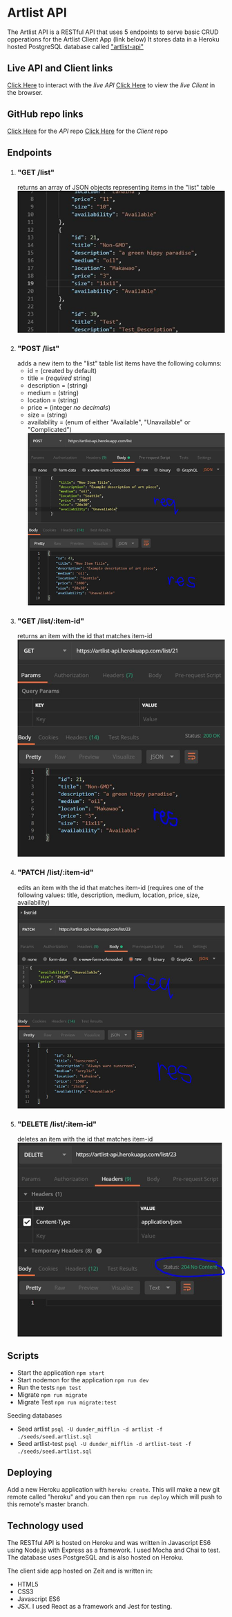 # Artlist API

The Artlist API is a RESTful API that uses 5 endpoints to serve basic CRUD opperations for the Artlist Client App (link below)
It stores data in a Heroku hosted PostgreSQL database called ["artlist-api"](https://artlist-api.herokuapp.com/)

## Live API and Client links

[Click Here](https://artlist-api.herokuapp.com/) to interact with the _live API_
[Click Here](https://artlist-app.now.sh/) to view the _live Client_ in the browser.

## GitHub repo links

[Click Here](https://github.com/mr-dojo/artlist-api) for the _API_ repo
[Click Here](https://github.com/mr-dojo/artlist-app) for the _Client_ repo

## Endpoints

1. ### "GET /list"
   returns an array of JSON objects representing items in the "list" table
   ![Postman screenshot](images/get_list.JPG)
2. ### "POST /list"
   adds a new item to the "list" table
   list items have the following columns:
   - id = (created by default)
   - title = (_required_ string)
   - description = (string)
   - medium = (string)
   - location = (string)
   - price = (integer _no decimals_)
   - size = (string)
   - availability = (enum of either "Available", "Unavailable" or "Complicated")
     ![Postman screenshot](images/post_list.JPG)
3. ### "GET /list/:item-id"
   returns an item with the id that matches item-id
   ![Postman screenshot](images/get_list_id.JPG)
4. ### "PATCH /list/:item-id"
   edits an item with the id that matches item-id (requires one of the following values: title, description, medium, location, price, size, availability)
   ![postman screenshot](images/patch_list_id.JPG)
5. ### "DELETE /list/:item-id"
   deletes an item with the id that matches item-id
   ![postman screenshot](images/delete_list_id.JPG)

## Scripts

- Start the application `npm start`
- Start nodemon for the application `npm run dev`
- Run the tests `npm test`
- Migrate `npm run migrate`
- Migrate Test `npm run migrate:test`

Seeding databases

- Seed artlist `psql -U dunder_mifflin -d artlist -f ./seeds/seed.artlist.sql`
- Seed artlist-test `psql -U dunder_mifflin -d artlist-test -f ./seeds/seed.artlist.sql`

## Deploying

Add a new Heroku application with `heroku create`. This will make a new git remote called "heroku" and you can then `npm run deploy` which will push to this remote's master branch.

## Technology used

The RESTful API is hosted on Heroku and was written in Javascript ES6 using Node.js with Express as a framework.
I used Mocha and Chai to test.
The database uses PostgreSQL and is also hosted on Heroku.

The client side app hosted on Zeit and is written in:

- HTML5
- CSS3
- Javascript ES6
- JSX.
  I used React as a framework and Jest for testing.
